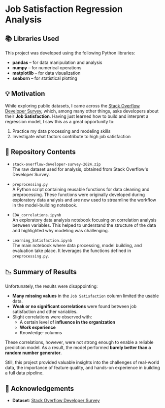 # Job Satisfaction Regression Analysis

## 📚 Libraries Used

This project was developed using the following Python libraries:

- **pandas** – for data manipulation and analysis  
- **numpy** – for numerical operations  
- **matplotlib** – for data visualization  
- **seaborn** – for statistical plotting  

## 💡 Motivation

While exploring public datasets, I came across the [Stack Overflow Developer Survey](https://survey.stackoverflow.co/), which, among many other things, asks developers about their **Job Satisfaction**. Having just learned how to build and interpret a regression model, I saw this as a great opportunity to:

1. Practice my data processing and modeling skills
2. Investigate what factors contribute to high job satisfaction

## 📂 Repository Contents

- `stack-overflow-developer-survey-2024.zip`  
  The raw dataset used for analysis, obtained from Stack Overflow's Developer Survey.

- `preprocessing.py`  
  A Python script containing reusable functions for data cleaning and preprocessing. These functions were originally developed during exploratory data analysis and are now used to streamline the workflow in the model-building notebook.

- `EDA_correlations.ipynb`  
  An exploratory data analysis notebook focusing on correlation analysis between variables. This helped to understand the structure of the data and highlighted why modeling was challenging.

- `Learning_Satisfaction.ipynb`  
  The main notebook where data processing, model building, and evaluation take place. It leverages the functions defined in `preprocessing.py`.

## 📉 Summary of Results

Unfortunately, the results were disappointing:

- **Many missing values** in the `Job Satisfaction` column limited the usable data.
- **Weak or no significant correlations** were found between job satisfaction and other variables.
- Slight correlations were observed with:
  - A certain level of **influence in the organization**
  - **Work experience**
  - Knowledge-columns
  
These correlations, however, were not strong enough to enable a reliable prediction model. As a result, the model performed **barely better than a random number generator**.

Still, this project provided valuable insights into the challenges of real-world data, the importance of feature quality, and hands-on experience in building a full data pipeline.

## 🙏 Acknowledgements

- **Dataset**: [Stack Overflow Developer Survey](https://survey.stackoverflow.co/)
